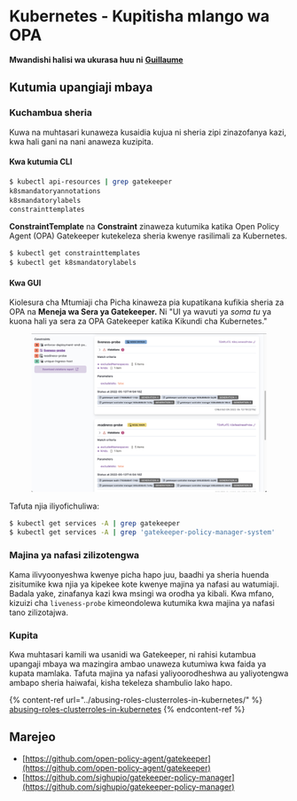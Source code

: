 # Kubernetes - Kupitisha mlango wa OPA

**Mwandishi halisi wa ukurasa huu ni** [**Guillaume**](https://www.linkedin.com/in/guillaume-chapela-ab4b9a196)

## Kutumia upangiaji mbaya

### Kuchambua sheria

Kuwa na muhtasari kunaweza kusaidia kujua ni sheria zipi zinazofanya kazi, kwa hali gani na nani anaweza kuzipita.

#### Kwa kutumia CLI
```bash
$ kubectl api-resources | grep gatekeeper
k8smandatoryannotations                                                             constraints.gatekeeper.sh/v1beta1                  false        K8sMandatoryAnnotations
k8smandatorylabels                                                                  constraints.gatekeeper.sh/v1beta1                  false        K8sMandatoryLabel
constrainttemplates                                                                 templates.gatekeeper.sh/v1                         false        ConstraintTemplate
```
**ConstraintTemplate** na **Constraint** zinaweza kutumika katika Open Policy Agent (OPA) Gatekeeper kutekeleza sheria kwenye rasilimali za Kubernetes.
```bash
$ kubectl get constrainttemplates
$ kubectl get k8smandatorylabels
```
#### Kwa GUI

Kiolesura cha Mtumiaji cha Picha kinaweza pia kupatikana kufikia sheria za OPA na **Meneja wa Sera ya Gatekeeper.** Ni "UI ya wavuti ya _soma tu_ ya kuona hali ya sera za OPA Gatekeeper katika Kikundi cha Kubernetes."

<figure><img src="../../../.gitbook/assets/05-constraints.png" alt=""><figcaption></figcaption></figure>

Tafuta njia iliyofichuliwa:
```bash
$ kubectl get services -A | grep gatekeeper
$ kubectl get services -A | grep 'gatekeeper-policy-manager-system'
```
### Majina ya nafasi zilizotengwa

Kama ilivyoonyeshwa kwenye picha hapo juu, baadhi ya sheria huenda zisitumike kwa njia ya kipekee kote kwenye majina ya nafasi au watumiaji. Badala yake, zinafanya kazi kwa msingi wa orodha ya kibali. Kwa mfano, kizuizi cha `liveness-probe` kimeondolewa kutumika kwa majina ya nafasi tano zilizotajwa.

### Kupita

Kwa muhtasari kamili wa usanidi wa Gatekeeper, ni rahisi kutambua upangaji mbaya wa mazingira ambao unaweza kutumiwa kwa faida ya kupata mamlaka. Tafuta majina ya nafasi yaliyoorodheshwa au yaliyotengwa ambapo sheria haiwafai, kisha tekeleza shambulio lako hapo.

{% content-ref url="../abusing-roles-clusterroles-in-kubernetes/" %}
[abusing-roles-clusterroles-in-kubernetes](../abusing-roles-clusterroles-in-kubernetes/)
{% endcontent-ref %}

## Marejeo

* [https://github.com/open-policy-agent/gatekeeper](https://github.com/open-policy-agent/gatekeeper)
* [https://github.com/sighupio/gatekeeper-policy-manager](https://github.com/sighupio/gatekeeper-policy-manager)
